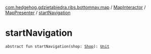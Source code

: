 [com.hedgehog.gdzietabiedra.ribs.bottomnav.map](../../index.md) / [MapInteractor](../index.md) / [MapPresenter](index.md) / [startNavigation](./start-navigation.md)

# startNavigation

`abstract fun startNavigation(shop: `[`Shop`](file:/home/adam/repo/GdzieTaBiedra/docs/domain/com.hedgehog.gdzietabiedra.domain/-shop/index.md)`): `[`Unit`](https://kotlinlang.org/api/latest/jvm/stdlib/kotlin/-unit/index.html)